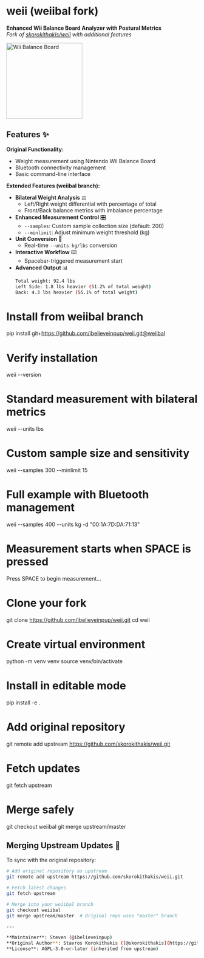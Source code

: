 # weii (weiibal fork)
**Enhanced Wii Balance Board Analyzer with Postural Metrics**  
*Fork of [skorokithakis/weii](https://github.com/skorokithakis/weii) with additional features*

<img src="https://upload.wikimedia.org/wikipedia/commons/thumb/3/3e/Wii_Balance_Board.svg/1200px-Wii_Balance_Board.svg.png" width="200" alt="Wii Balance Board">

## Features ✨
**Original Functionality:**
- Weight measurement using Nintendo Wii Balance Board
- Bluetooth connectivity management
- Basic command-line interface

**Extended Features (weiibal branch):**
- **Bilateral Weight Analysis** ⚖️  
  - Left/Right weight differential with percentage of total
  - Front/Back balance metrics with imbalance percentage
- **Enhanced Measurement Control** 🎛️  
  - `--samples`: Custom sample collection size (default: 200)
  - `--minlimit`: Adjust minimum weight threshold (kg)
- **Unit Conversion** 🔄  
  - Real-time `--units kg/lbs` conversion
- **Interactive Workflow** ⌨️  
  - Spacebar-triggered measurement start
- **Advanced Output** 📊  
  ```bash
  Total weight: 92.4 lbs
  Left Side: 1.8 lbs heavier (51.2% of total weight)
  Back: 4.3 lbs heavier (55.1% of total weight)

# Install from weiibal branch
pip install git+https://github.com/ibelieveinpup/weii.git@weiibal

# Verify installation
weii --version

# Standard measurement with bilateral metrics
weii --units lbs

# Custom sample size and sensitivity
weii --samples 300 --minlimit 15

# Full example with Bluetooth management
weii --samples 400 --units kg -d "00:1A:7D:DA:71:13"

# Measurement starts when SPACE is pressed
Press SPACE to begin measurement...

# Clone your fork
git clone https://github.com/ibelieveinpup/weii.git
cd weii

# Create virtual environment
python -m venv venv
source venv/bin/activate

# Install in editable mode
pip install -e .

# Add original repository
git remote add upstream https://github.com/skorokithakis/weii.git

# Fetch updates
git fetch upstream

# Merge safely
git checkout weiibal
git merge upstream/master

## Merging Upstream Updates 🔄
To sync with the original repository:

```bash
# Add original repository as upstream
git remote add upstream https://github.com/skorokithakis/weii.git

# Fetch latest changes
git fetch upstream

# Merge into your weiibal branch
git checkout weiibal
git merge upstream/master  # Original repo uses "master" branch

---

**Maintainer**: Steven (@ibelieveinpup)  
**Original Author**: Stavros Korokithakis ([@skorokithakis](https://github.com/skorokithakis))  
**License**: AGPL-3.0-or-later (inherited from upstream)
